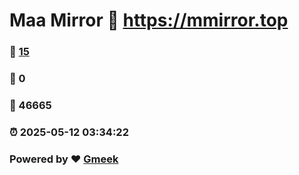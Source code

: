 # Maa Mirror :link: https://mmirror.top 
### :page_facing_up: [15](https://mmirror.top/tag.html) 
### :speech_balloon: 0 
### :hibiscus: 46665 
### :alarm_clock: 2025-05-12 03:34:22 
### Powered by :heart: [Gmeek](https://github.com/Meekdai/Gmeek)
